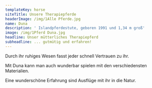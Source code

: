 ```yaml
---
templateKey: horse
siteTitle: Unsere Therapiepferde
headerImage: /img/1Alle Pferde.jpg
name: Duna
description: ' Islandpferdestute, geboren 1991 und 1,34 m groß'
image: /img/1Pferd Duna.jpg
headline: Unser mütterliches Therapiepferd
subheadline: ... gutmütig und erfahren!
---
```

Durch ihr ruhiges Wesen fasst jeder schnell Vertrauen zu ihr.

 Mit Duna kann man auch wunderbar spielen mit den verschiedensten Materialien. 

Eine wunderschöne Erfahrung sind Ausflüge mit ihr in die Natur.
